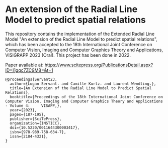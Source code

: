 # An extension of the Radial Line Model to predict spatial relations

This repository contains the implementation of the Extended Radial Line Model "An extension of the Radial Line Model to predict spatial relations", which has been accepted to the 18th International Joint Conference on Computer Vision, Imaging and Computer Graphics Theory and Applications, VISIGRAPP 2023 (Oral).
This project has been done in 2022.


Paper available at: https://www.scitepress.org/PublicationsDetail.aspx?ID=I1gqc7ZC9M8=&t=1

```
@proceedings{Servant23,
  author={Logan Servant. and Camille Kurtz. and Laurent Wendling.},
  title={An Extension of the Radial Line Model to Predict Spatial Relations},
  booktitle={Proceedings of the 18th International Joint Conference on Computer Vision, Imaging and Computer Graphics Theory and Applications - Volume 4:     VISAPP,},
  year={2023},
  pages={187-195},
  publisher={SciTePress},
  organization={INSTICC},
  doi={10.5220/0011644300003417},
  isbn={978-989-758-634-7},
  issn={2184-4321},
}
```
